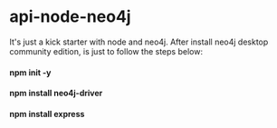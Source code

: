 # api-node-neo4j
It's just a kick starter with node and neo4j. After install neo4j desktop community edition, is just to follow the steps below:

#### npm init -y
#### npm install neo4j-driver
#### npm install express
